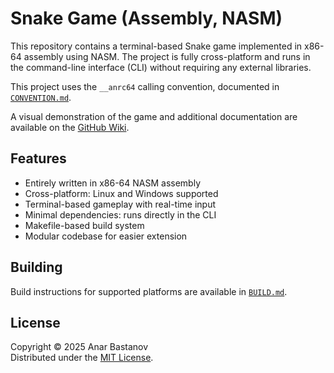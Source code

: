 # Snake Game (Assembly, NASM)

This repository contains a terminal-based Snake game implemented in x86-64 assembly using NASM. The project is fully cross-platform and runs in the command-line interface (CLI) without requiring any external libraries.

This project uses the `__anrc64` calling convention, documented in [`CONVENTION.md`](docs/CONVENTION.md).

A visual demonstration of the game and additional documentation are available on the [GitHub Wiki](https://github.com/anar-bastanov/nasm-console-snake/wiki).

## Features

* Entirely written in x86-64 NASM assembly
* Cross-platform: Linux and Windows supported
* Terminal-based gameplay with real-time input
* Minimal dependencies: runs directly in the CLI
* Makefile-based build system
* Modular codebase for easier extension

## Building

Build instructions for supported platforms are available in [`BUILD.md`](docs/BUILD.md).

## License
Copyright &copy; 2025 Anar Bastanov  
Distributed under the [MIT License](http://www.opensource.org/licenses/mit-license.php).
